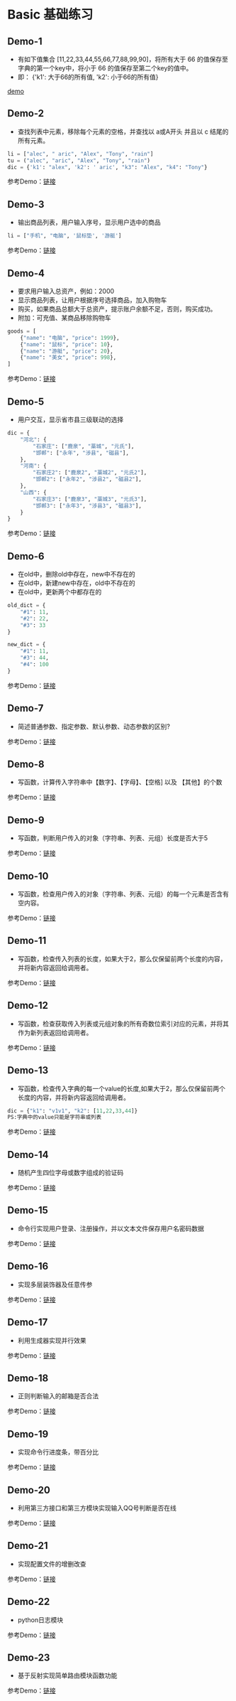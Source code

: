 # Basic 基础练习

## Demo-1

* 有如下值集合 [11,22,33,44,55,66,77,88,99,90]，将所有大于 66 的值保存至字典的第一个key中，将小于 66 的值保存至第二个key的值中。
* 即： {'k1': 大于66的所有值, 'k2': 小于66的所有值}

[demo](./demo/demo1.py)

## Demo-2

* 查找列表中元素，移除每个元素的空格，并查找以 a或A开头 并且以 c 结尾的所有元素。

```python
li = ["alec", " aric", "Alex", "Tony", "rain"]
tu = ("alec", "aric", "Alex", "Tony", "rain")
dic = {'k1': "alex", 'k2': ' aric', "k3": "Alex", "k4": "Tony"}
```

 参考Demo：[链接](./demo/demo2.py)


## Demo-3

* 输出商品列表，用户输入序号，显示用户选中的商品

```python
li = ["手机", "电脑", '鼠标垫', '游艇']
```

 参考Demo：[链接](./demo/demo3.py)


## Demo-4

* 要求用户输入总资产，例如：2000
* 显示商品列表，让用户根据序号选择商品，加入购物车
* 购买，如果商品总额大于总资产，提示账户余额不足，否则，购买成功。
* 附加：可充值、某商品移除购物车

```python
goods = [
    {"name": "电脑", "price": 1999},
    {"name": "鼠标", "price": 10},
    {"name": "游艇", "price": 20},
    {"name": "美女", "price": 998},
]
```

 参考Demo：[链接](./demo/demo4.py)


## Demo-5

* 用户交互，显示省市县三级联动的选择

```python
dic = {
    "河北": {
        "石家庄": ["鹿泉", "藁城", "元氏"],
        "邯郸": ["永年", "涉县", "磁县"],
    },
    "河南": {
        "石家庄2": ["鹿泉2", "藁城2", "元氏2"],
        "邯郸2": ["永年2", "涉县2", "磁县2"],
    },
    "山西": {
        "石家庄3": ["鹿泉3", "藁城3", "元氏3"],
        "邯郸3": ["永年3", "涉县3", "磁县3"],
    }
}
```

 参考Demo：[链接](https://github.com/mgss/python-demo/blob/master/example/basic/demo5.py)

 ## Demo-6

* 在old中，删除old中存在，new中不存在的
* 在old中，新建new中存在，old中不存在的
* 在old中，更新两个中都存在的

```python
old_dict = {
    "#1": 11,
    "#2": 22,
    "#3": 33
}

new_dict = {
    "#1": 11,
    "#3": 44,
    "#4": 100
}
```

 参考Demo：[链接](https://github.com/mgss/python-demo/blob/master/example/basic/demo6.py)

 ## Demo-7

* 简述普通参数、指定参数、默认参数、动态参数的区别?


 参考Demo：[链接](https://github.com/mgss/python-demo/blob/master/example/basic/demo7.py)

 ## Demo-8

* 写函数，计算传入字符串中【数字】、【字母】、【空格] 以及 【其他】的个数


 参考Demo：[链接](https://github.com/mgss/python-demo/blob/master/example/basic/demo8.py)

 ## Demo-9

* 写函数，判断用户传入的对象（字符串、列表、元组）长度是否大于5


 参考Demo：[链接](https://github.com/mgss/python-demo/blob/master/example/basic/demo9.py)

 ## Demo-10

* 写函数，检查用户传入的对象（字符串、列表、元组）的每一个元素是否含有空内容。


 参考Demo：[链接](https://github.com/mgss/python-demo/blob/master/example/basic/demo10.py)

 ## Demo-11

* 写函数，检查传入列表的长度，如果大于2，那么仅保留前两个长度的内容，并将新内容返回给调用者。

 参考Demo：[链接](https://github.com/mgss/python-demo/blob/master/example/basic/demo11.py)

 ## Demo-12

* 写函数，检查获取传入列表或元组对象的所有奇数位索引对应的元素，并将其作为新列表返回给调用者。

 参考Demo：[链接](https://github.com/mgss/python-demo/blob/master/example/basic/demo12.py)

 ## Demo-13

* 写函数，检查传入字典的每一个value的长度,如果大于2，那么仅保留前两个长度的内容，并将新内容返回给调用者。

```python
dic = {"k1": "v1v1", "k2": [11,22,33,44]}
PS:字典中的value只能是字符串或列表
```

 参考Demo：[链接](https://github.com/mgss/python-demo/blob/master/example/basic/demo13.py)


 ## Demo-14

 * 随机产生四位字母或数字组成的验证码

 参考Demo：[链接](https://github.com/mgss/python-demo/blob/master/example/basic/demo14.py)

 ## Demo-15

 * 命令行实现用户登录、注册操作，并以文本文件保存用户名密码数据

 参考Demo：[链接](https://github.com/mgss/python-demo/blob/master/example/basic/demo15/user.py)

 ## Demo-16

 * 实现多层装饰器及任意传参

 参考Demo：[链接](https://github.com/mgss/python-demo/blob/master/example/basic/demo16.py)

 ## Demo-17

 * 利用生成器实现并行效果

 参考Demo：[链接](https://github.com/mgss/python-demo/blob/master/example/basic/demo17.py)

 ## Demo-18

 * 正则判断输入的邮箱是否合法

 参考Demo：[链接](https://github.com/mgss/python-demo/blob/master/example/basic/demo18.py)

 ## Demo-19

 * 实现命令行进度条，带百分比

 参考Demo：[链接](https://github.com/mgss/python-demo/blob/master/example/basic/demo19.py)

 ## Demo-20

 * 利用第三方接口和第三方模块实现输入QQ号判断是否在线

 参考Demo：[链接](https://github.com/mgss/python-demo/blob/master/example/basic/demo20.py)

 ## Demo-21

 * 实现配置文件的增删改查

 参考Demo：[链接](https://github.com/mgss/python-demo/blob/master/example/basic/demo21.py)

 ## Demo-22

 * python日志模块

 参考Demo：[链接](https://github.com/mgss/python-demo/blob/master/example/basic/demo22.py)

 ## Demo-23

 * 基于反射实现简单路由模块函数功能

 参考Demo：[链接](https://github.com/mgss/python-demo/blob/master/example/basic/demo23.py)
